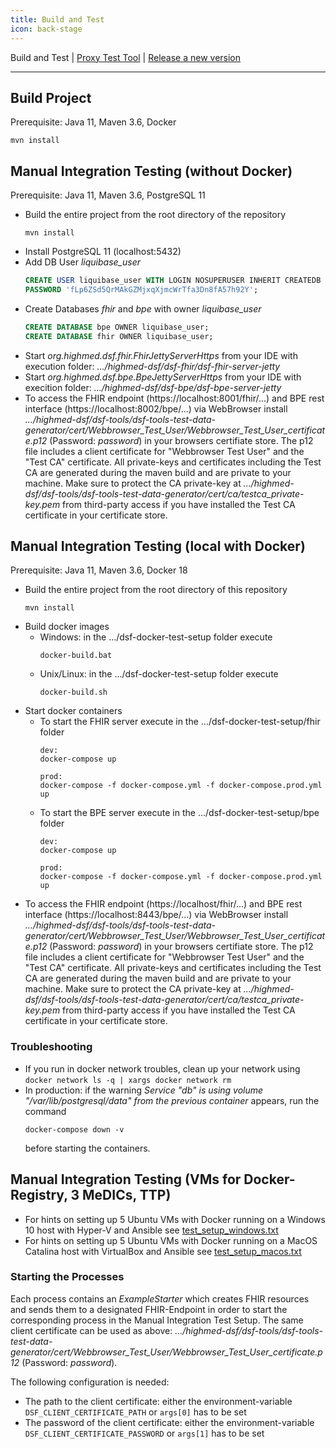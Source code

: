 ```yaml
---
title: Build and Test
icon: back-stage
---
```

 Build and Test | [Proxy Test Tool](proxyTestTool.md) | [Release a new version](releaseANewVersion.md)

---

## Build Project
Prerequisite: Java 11, Maven 3.6, Docker

```
mvn install
```

## Manual Integration Testing (without Docker)
Prerequisite: Java 11, Maven 3.6, PostgreSQL 11

* Build the entire project from the root directory of the repository
  ```
  mvn install
  ```
* Install PostgreSQL 11 (localhost:5432)
* Add DB User *liquibase_user*
  ``` SQL
  CREATE USER liquibase_user WITH LOGIN NOSUPERUSER INHERIT CREATEDB CREATEROLE NOREPLICATION
  PASSWORD 'fLp6ZSd5QrMAkGZMjxqXjmcWrTfa3Dn8fA57h92Y';
  ```
* Create Databases *fhir* and *bpe* with owner *liquibase_user*
  ``` SQL
  CREATE DATABASE bpe OWNER liquibase_user;
  CREATE DATABASE fhir OWNER liquibase_user;
  ```
* Start *org.highmed.dsf.fhir.FhirJettyServerHttps* from your IDE with execution folder: *.../highmed-dsf/dsf-fhir/dsf-fhir-server-jetty*
* Start *org.highmed.dsf.bpe.BpeJettyServerHttps* from your IDE with execition folder: *.../highmed-dsf/dsf-bpe/dsf-bpe-server-jetty*
* To access the FHIR endpoint (https://localhost:8001/fhir/...) and BPE rest interface (https://localhost:8002/bpe/...) via WebBrowser install *.../highmed-dsf/dsf-tools/dsf-tools-test-data-generator/cert/Webbrowser_Test_User/Webbrowser_Test_User_certificate.p12* (Password: *password*) in your browsers certifiate store. The p12 file includes a client certificate for "Webbrowser Test User" and the "Test CA" certificate. All private-keys and certificates including the Test CA are generated during the maven build and are private to your machine. Make sure to protect the CA private-key at *.../highmed-dsf/dsf-tools/dsf-tools-test-data-generator/cert/ca/testca_private-key.pem* from third-party access if you have installed the Test CA certificate in your certificate store.

## Manual Integration Testing (local with Docker)
Prerequisite: Java 11, Maven 3.6, Docker 18

* Build the entire project from the root directory of this repository
  ```
  mvn install
  ```
* Build docker images
  * Windows: in the .../dsf-docker-test-setup folder execute
    ```
    docker-build.bat
    ```
  * Unix/Linux: in the .../dsf-docker-test-setup folder execute
    ```
    docker-build.sh
    ```
* Start docker containers
  * To start the FHIR server execute in the .../dsf-docker-test-setup/fhir folder
    ```
    dev:
    docker-compose up
    
    prod: 
    docker-compose -f docker-compose.yml -f docker-compose.prod.yml up
    ```
  * To start the BPE server execute in the .../dsf-docker-test-setup/bpe folder
    ```
    dev:
    docker-compose up
        
    prod: 
    docker-compose -f docker-compose.yml -f docker-compose.prod.yml up
    ```
* To access the FHIR endpoint (https://localhost/fhir/...) and BPE rest interface (https://localhost:8443/bpe/...) via WebBrowser install *.../highmed-dsf/dsf-tools/dsf-tools-test-data-generator/cert/Webbrowser_Test_User/Webbrowser_Test_User_certificate.p12* (Password: *password*) in your browsers certifiate store. The p12 file includes a client certificate for "Webbrowser Test User" and the "Test CA" certificate. All private-keys and certificates including the Test CA are generated during the maven build and are private to your machine. Make sure to protect the CA private-key at *.../highmed-dsf/dsf-tools/dsf-tools-test-data-generator/cert/ca/testca_private-key.pem* from third-party access if you have installed the Test CA certificate in your certificate store.

### Troubleshooting
* If you run in docker network troubles, clean up your network using ``docker network ls -q | xargs docker network rm``
* In production: if the warning _Service "db" is using volume "/var/lib/postgresql/data" from the previous container_ appears, run the command 
  ``` 
  docker-compose down -v 
  ```
  before starting the containers.
  
## Manual Integration Testing (VMs for Docker-Registry, 3 MeDICs, TTP)
* For hints on setting up 5 Ubuntu VMs with Docker running on a Windows 10 host with Hyper-V and Ansible see [test_setup_windows.txt](../blob/master/dsf-docker-test-setup-3medic-ttp/test_setup_windows.txt)
* For hints on setting up 5 Ubuntu VMs with Docker running on a MacOS Catalina host with VirtualBox and Ansible see [test_setup_macos.txt](../blob/master/dsf-docker-test-setup-3medic-ttp/test_setup_macos.txt)

### Starting the Processes
Each process contains an *ExampleStarter* which creates FHIR resources and sends them to a designated FHIR-Endpoint in order to start the corresponding process in the Manual Integration Test Setup. The same client certificate can be used as above: *.../highmed-dsf/dsf-tools/dsf-tools-test-data-generator/cert/Webbrowser_Test_User/Webbrowser_Test_User_certificate.p12* (Password: *password*). 

The following configuration is needed:
* The path to the client certificate: either the environment-variable `DSF_CLIENT_CERTIFICATE_PATH` or `args[0]` has to be set
* The password of the client certificate: either the environment-variable `DSF_CLIENT_CERTIFICATE_PASSWORD` or `args[1]` has to be set